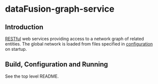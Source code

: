 # dataFusion-graph-service

## Introduction

[RESTful](https://en.wikipedia.org/wiki/Representational_state_transfer) web services providing access to a network graph of related entities.
The global network is loaded from files specified in [configuration](../README.md#configuration) on startup.

## Build, Configuration and Running

See the top level README.

